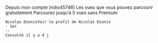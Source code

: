 Depuis mon compte (ndio45746)
Les vues que vous pouvez parcourir gratuitement
Parcourez jusqu’à 5 vues sans Premium

    Nicolas DionisVoir le profil de Nicolas Dionis
    · 1er
    -- 
    Consulté il y a 4 j
